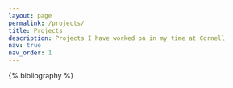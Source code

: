 ```yaml
---
layout: page
permalink: /projects/
title: Projects
description: Projects I have worked on in my time at Cornell
nav: true
nav_order: 1
---
```


<!-- _pages/publications.md -->
<div class="publications">

{% bibliography %}

</div>
